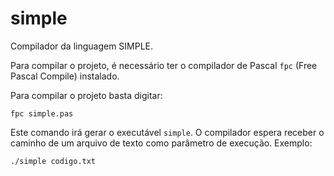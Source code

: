 # simple

Compilador da linguagem SIMPLE.

Para compilar o projeto, é necessário ter o compilador de Pascal
```fpc``` (Free Pascal Compile) instalado.

Para compilar o projeto basta digitar:

    fpc simple.pas

Este comando irá gerar o executável ```simple```. O compilador espera receber o caminho de um arquivo de texto como parâmetro de execução. Exemplo:

    ./simple codigo.txt